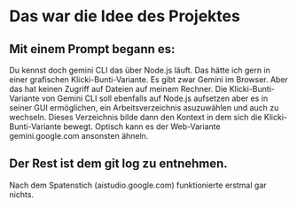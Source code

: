 # Das war die Idee des Projektes
## Mit einem Prompt begann es:

Du kennst doch gemini CLI das über Node.js läuft. Das hätte ich gern in einer grafischen Klicki-Bunti-Variante. Es gibt zwar Gemini im Browser. Aber das hat keinen Zugriff auf Dateien auf meinem Rechner. Die Klicki-Bunti-Variante von Gemini CLI soll ebenfalls auf Node.js aufsetzen aber es in seiner GUI ermöglichen, ein Arbeitsverzeichnis asuzuwählen und auch zu wechseln. Dieses Verzeichnis bilde dann den Kontext in dem sich die Klicki-Bunti-Variante bewegt. Optisch kann es der Web-Variante gemini.google.com ansonsten ähneln.

## Der Rest ist dem git log zu entnehmen.

Nach dem Spatenstich (aistudio.google.com) funktionierte erstmal gar nichts.